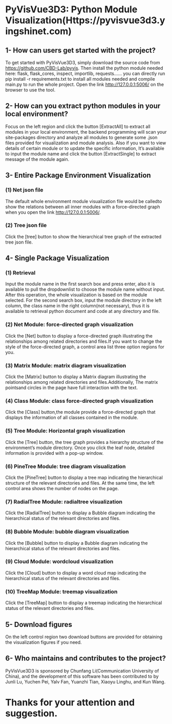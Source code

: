# PyVisVue3D3: Python Module Visualization(Https://pyvisvue3d3.yingshinet.com)

## 1- How can users get started with the project?
To get started with PyVisVue3D3, simply download the source code from https://github.com/CBD-Lab/pyvis. Then install the python module needed here: flask, flask_cores, inspect, importlib, requests...... you can directly run pip install -r requirements.txt to install all modules needed and
compile main.py to run the whole project. Open the link http://127.0.0.1:5006/ on the browser to use the tool.

## 2- How can you extract python modules in your local environment?
Focus on the left region and click the button [ExtractAll] to extract all modules in your local
environment, the backend programming will scan your site-packages directory and analyze all
modules to generate some .json files provided for visualization and module analysis. Also if you
want to view details of certain module or to update the specific information, It’s available to input
the module name and click the button [ExtractSingle] to extract message of the module again.

## 3- Entire Package Environment Visualization

### (1) Net json file
The default whole environment module visualization file would be calledto show the relations between all inner modules with a force-directed graph when you open the link http://127.0.0.1:5006/.

### (2) Tree json file
Click the [tree] button to show the hierarchical tree graph of the extracted tree json file.

## 4- Single Package Visualization

### (1) Retrieval
Input the module name in the first search box and press enter, also it is available to pull the
dropdownlist to choose the module name without input. After this operation, the whole
visualization is based on the module selected.
For the second search box, input the module directory in the left column, the class name in
the right column(not necessary), thus it is available to retrieval python document and code at any
directory and file.

### (2) Net Module: force-directed graph visualization
Click the [Net] button to display a force-directed graph illustrating the relationships among
related directories and files.If you want to change the style of the force-directed graph, a control area list three option regions for you.

### (3) Matrix Module: matrix diagram visualization
Click the [Matrix] button to display a Matrix diagram illustrating the relationships among
related directories and files.Additionally, The matrix pointsand circles in the page have full interaction with the text.

### (4) Class Module: class force-directed graph visualization
Click the [Class] button,the module provide a force-directed graph that displays the information of all classes contained in the module.

### (5) Tree Module: Horizontal graph visualization
Click the [Tree] button, the tree graph provides a hierarchy structure of the environment’s module directory. Once you click the leaf node, detailed information is provided with a pop-up window.

### (6) PineTree Module: tree diagram visualization
Click the [PineTree] button to display a tree map indicating the hierarchical structure of the relevant directories and files. At the same time, the left control area shows the number of nodes on the page.

### (7) RadialTree Module: radialtree visualization
Click the [RadialTree] button to display a Bubble diagram indicating the hierarchical status of the relevant directories and files.

### (8) Bubble Module: bubble diagram visualization
Click the [Bubble] button to display a Bubble diagram indicating the hierarchical status of the relevant directories and files. 

### (9) Cloud Module: wordcloud visualization
Click the [Cloud] button to display a word cloud map indicating the hierarchical status of the relevant directories and files. 

### (10) TreeMap Module: treemap visualization
Click the [TreeMap] button to display a treemap indicating the hierarchical status of the relevant directories and files. 

## 5- Download figures
On the left control region two download buttons are provided for obtaining the visualization figures if you need.

## 6- Who maintains and contributes to the project?
PyVisVue3D3 is sponsored by Chunfang Li(Communication University of China), and the development of this software has been contributed to by Junli Lu, Yuchen Pei, Yalv Fan, Yuanzhi Tian, Xiaoyu Linghu, and Kun Wang.

# Thanks for your attention and suggestion.

